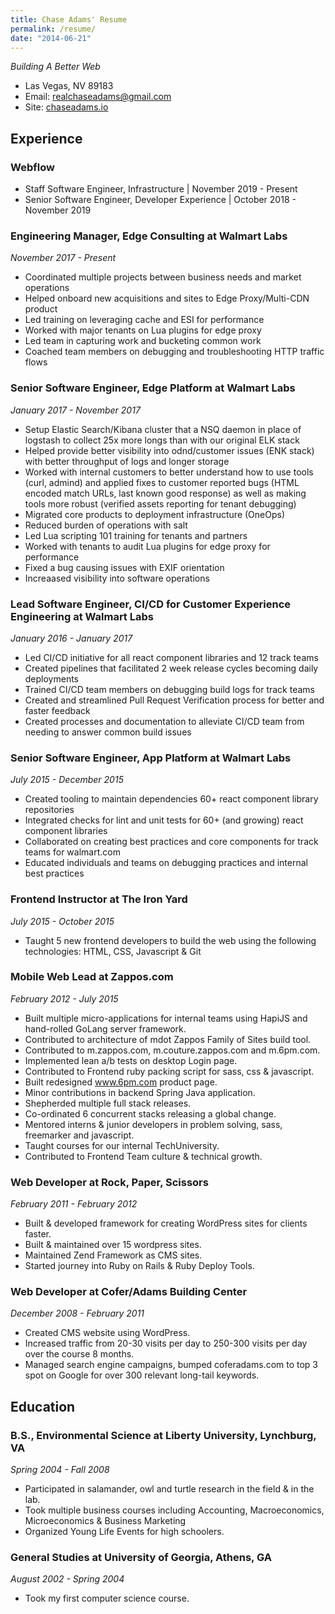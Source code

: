 ```yaml
---
title: Chase Adams' Resume
permalink: /resume/
date: "2014-06-21"
---
```


_Building A Better Web_

- Las Vegas, NV 89183
- Email: [realchaseadams@gmail.com](mailto:realchaseadams@gmail.com)
- Site: [chaseadams.io](https://chaseadams.io)

## Experience

### Webflow

- Staff Software Engineer, Infrastructure | November 2019 - Present
- Senior Software Engineer, Developer Experience | October 2018 - November 2019

### Engineering Manager, Edge Consulting at Walmart Labs

_November 2017 - Present_

- Coordinated multiple projects between business needs and market operations
- Helped onboard new acquisitions and sites to Edge Proxy/Multi-CDN product
- Led training on leveraging cache and ESI for performance
- Worked with major tenants on Lua plugins for edge proxy
- Led team in capturing work and bucketing common work
- Coached team members on debugging and troubleshooting HTTP traffic flows

### Senior Software Engineer, Edge Platform at Walmart Labs

_January 2017 - November 2017_

- Setup Elastic Search/Kibana cluster that a NSQ daemon in place of logstash to collect 25x more longs than with our original ELK stack
- Helped provide better visibility into odnd/customer issues (ENK stack) with better throughput of logs and longer storage
- Worked with internal customers to better understand how to use tools (curl, admind) and applied fixes to customer reported bugs (HTML encoded match URLs, last known good response) as well as making tools more robust (verified assets reporting for tenant debugging)
- Migrated core products to deployment infrastructure (OneOps)
- Reduced burden of operations with salt
- Led Lua scripting 101 training for tenants and partners
- Worked with tenants to audit Lua plugins for edge proxy for performance
- Fixed a bug causing issues with EXIF orientation
- Increaased visibility into software operations

### Lead Software Engineer, CI/CD for Customer Experience Engineering at Walmart Labs

_January 2016 - January 2017_

- Led CI/CD initiative for all react component libraries and 12 track teams
- Created pipelines that facilitated 2 week release cycles becoming daily deployments
- Trained CI/CD team members on debugging build logs for track teams
- Created and streamlined Pull Request Verification process for better and faster feedback
- Created processes and documentation to alleviate CI/CD team from needing to answer common build issues

### Senior Software Engineer, App Platform at Walmart Labs

_July 2015 - December 2015_

- Created tooling to maintain dependencies 60+ react component library repositories
- Integrated checks for lint and unit tests for 60+ (and growing) react component libraries
- Collaborated on creating best practices and core components for track teams for walmart.com
- Educated individuals and teams on debugging practices and internal best practices

### Frontend Instructor at The Iron Yard

_July 2015 - October 2015_

- Taught 5 new frontend developers to build the web using the following technologies: HTML, CSS, Javascript & Git

### Mobile Web Lead at Zappos.com

_February 2012 - July 2015_

- Built multiple micro-applications for internal teams using HapiJS and hand-rolled GoLang server framework.
- Contributed to architecture of mdot Zappos Family of Sites build tool.
- Contributed to m.zappos.com, m.couture.zappos.com and m.6pm.com.
- Implemented lean a/b tests on desktop Login page.
- Contributed to Frontend ruby packing script for sass, css & javascript.
- Built redesigned www.6pm.com product page.
- Minor contributions in backend Spring Java application.
- Shepherded multiple full stack releases.
- Co-ordinated 6 concurrent stacks releasing a global change.
- Mentored interns & junior developers in problem solving, sass, freemarker and javascript.
- Taught courses for our internal TechUniversity.
- Contributed to Frontend Team culture & technical growth.

### Web Developer at Rock, Paper, Scissors

_February 2011 - February 2012_

- Built & developed framework for creating WordPress sites for clients faster.
- Built & maintained over 15 wordpress sites.
- Maintained Zend Framework as CMS sites.
- Started journey into Ruby on Rails & Ruby Deploy Tools.

### Web Developer at Cofer/Adams Building Center

_December 2008 - February 2011_

- Created CMS website using WordPress.
- Increased traffic from 20-30 visits per day to 250-300 visits per day over the course 8 months.
- Managed search engine campaigns, bumped coferadams.com to top 3 spot on Google for over 300 relevant long-tail keywords.

## Education

### B.S., Environmental Science at Liberty University, Lynchburg, VA

_Spring 2004 - Fall 2008_

- Participated in salamander, owl and turtle research in the field & in the lab.
- Took multiple business courses including Accounting, Macroeconomics, Microeconomics & Business Marketing
- Organized Young Life Events for high schoolers.

### General Studies at University of Georgia, Athens, GA

_August 2002 - Spring 2004_

- Took my first computer science course.
